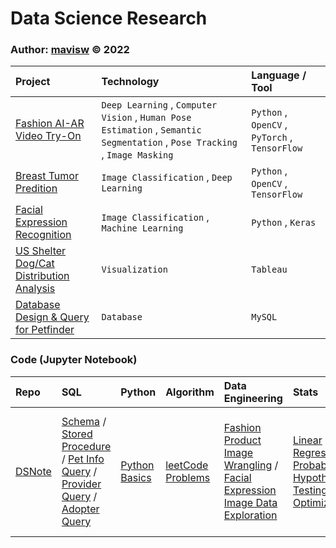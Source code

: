 # Data Science Research
### Author: [mavisw](https://github.com/mavisw) &copy; 2022


|    Project   |   Technology  |   Language / Tool  |  
|:-------------| :------------ | :----------------  | 
| [Fashion AI-AR Video Try-On](https://github.com/SJSUMS/SMART-MIRROR-FASHION-AI_SMFAI) | `Deep Learning` , `Computer Vision` , `Human Pose Estimation` , `Semantic Segmentation` , `Pose Tracking` , `Image Masking` | `Python` , `OpenCV` , `PyTorch` , `TensorFlow` | [Slides](https://docs.google.com/presentation/d/1E7Yp80WgeTmb1xrBq-GbTdtRsQMCSD1jUvzFqo3Tu9I/present?usp=sharing) / [Demo](https://www.youtube.com/watch?v=6Am-NE1LYes) / [Paper](https://drive.google.com/file/d/1AnocCvgEmQP2fdZu_HuTD_Mg2Pc4YmuU/view?usp=sharing)|
| [Breast Tumor Predition](https://github.com/mavis-wang/Breast-Tumor-Classification-on-PCam) | `Image Classification` , `Deep Learning` | `Python` , `OpenCV` , `TensorFlow` | [Slides](https://github.com/mavis-wang/Breast-Tumor-Classification-on-PCam/blob/main/PCam_slides.pdf)|
| [Facial Expression Recognition](https://github.com/mavis-wang/Facial-Expression-Recognition-Classification) | `Image Classification` , `Machine Learning` | `Python` , `Keras` | [Slides](https://github.com/mavis-wang/Facial-Expression-Recognition-Classification/blob/main/T2_Facial_Expression%20Recognition_Results.pdf)|
| [US Shelter Dog/Cat Distribution Analysis](https://github.com/mavis-wang/US-Animal-Shelter-Overcrowding-Geo-Analysis) | `Visualization` | `Tableau` | [Slides](https://docs.google.com/presentation/d/1ztvoWKKZVsUheLe6urNnDhgU-r4WxpO5TIHfdwet1go/present?usp=sharing) / [Demo](https://public.tableau.com/views/2020USShelterAnimalIntakeDistribution/StoryIntakes?:language=en-US&:display_count=n&:origin=viz_share_link) / [Paper](https://drive.google.com/file/d/1U1IgSvrPaZtgYW8EHAGIstILcexSUzm-/view?usp=sharing)|
| [Database Design & Query for Petfinder](https://github.com/mavis-wang/Petfinder-Database-Design) | `Database` | `MySQL` | -- |


### Code (Jupyter Notebook)

|      Repo    |     SQL    |      Python     |     Algorithm     |  Data Engineering | Stats | ML/DL  |
|:-------------| :--------- | :------------  | :---------------  | :--------  | :--------  | :--------  |
|  [DSNote](https://github.com/mavis-wang/DSNotes) | [Schema](https://github.com/mavis-wang/DSNotes/blob/main/demo/DB_schema.sql) / [Stored Procedure](https://github.com/mavis-wang/DSNotes/blob/main/demo/DB_stored_procedure.sql) / [Pet Info Query](https://github.com/mavis-wang/DSNotes/blob/main/demo/DB_pet_Queries.sql) / [Provider Query](https://github.com/mavis-wang/DSNotes/blob/main/demo/DB_Provider_Queries.sql) / [Adopter Query](https://github.com/mavis-wang/DSNotes/blob/main/demo/DB_adopter_Queries.sql) | [Python Basics](https://github.com/mavis-wang/DSNotes/tree/main/01%20Basics) | [leetCode Problems](https://github.com/mavis-wang/DSNotes/tree/main/leetCode_problems) | [Fashion Product Image Wrangling](https://github.com/mavis-wang/DSNotes/blob/main/demo/dataEng_FashionProductItem.ipynb) / [Facial Expression Image Data Exploration](FER_dataPrep.ipynb) | [Linear Regression](https://github.com/mavis-wang/DSNotes/blob/main/demo/stats_linearReg.ipynb) / [Probability Hypothesis Testing](https://github.com/mavis-wang/DSNotes/blob/main/demo/stats_prob_hypo.ipynb) / [Optimization](https://github.com/mavis-wang/DSNotes/blob/main/demo/stats_optimization.ipynb) | [Human Pose Detaction](https://github.com/mavis-wang/DSNotes/blob/main/demo/Human_Pose_Detection_DL.ipynb) / [Facial Expression Recognition](https://github.com/mavis-wang/DSNotes/blob/main/demo/FER_Ensemble_DL.ipynb) / [Breast Cancer Prediction (big data)](https://github.com/mavis-wang/DSNotes/blob/main/demo/Breast_Cancer_Prediction_DL.ipynb)|
